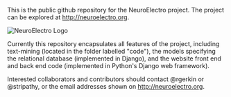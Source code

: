 This is the public github repository for the NeuroElectro project. The project can be explored at http://neuroelectro.org.

![NeuroElectro Logo](https://raw.githubusercontent.com/neuroelectro/neuroelectro_org/master/media/images/neuroelectro.png)

Currently this repository encapsulates all features of the project, including text-mining (located in the folder labelled "code"), the models specifying the relational database (implemented in Django), and the website front end and back end code (implemented in Python's Django web framework).

Interested collaborators and contributors should contact @rgerkin or @stripathy, or the email addresses shown on http://neuroelectro.org. 
